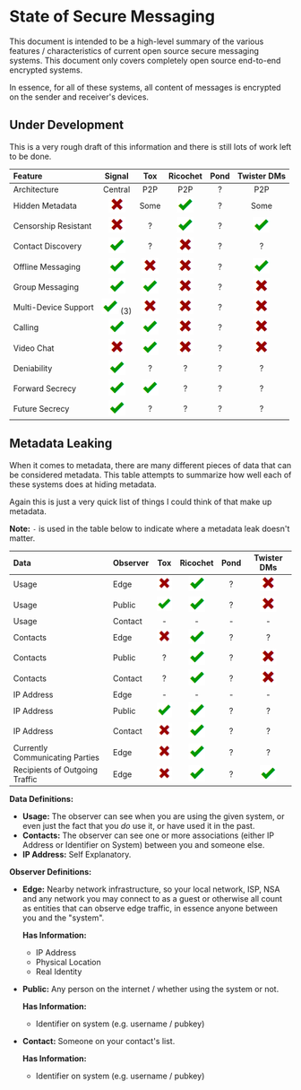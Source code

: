 # State of Secure Messaging

This document is intended to be a high-level summary of the various features /
characteristics of current open source secure messaging systems. This document
only covers completely open source end-to-end encrypted systems.

In essence, for all of these systems, all content of messages is encrypted on
the sender and receiver's devices.

## Under Development

This is a very rough draft of this information and there is still lots of work
left to be done.

| Feature                 |      Signal       |      Tox       |    Ricochet    |  Pond  |  Twister DMs   |
| :---------------------- | :---------------: | :------------: | :------------: | :----: | :------------: |
| Architecture            | Central           | P2P            | P2P            | ?      | P2P            |
| Hidden Metadata         | ![](cross.png)    | Some           | ![](tick.png)  | ?      | Some           |
| Censorship Resistant    | ![](cross.png)    | ?              | ![](tick.png)  | ?      | ![](tick.png)  |
| Contact Discovery       | ![](tick.png)     | ?              | ![](cross.png) | ?      | ?              |
| Offline Messaging       | ![](tick.png)     | ![](cross.png) | ![](cross.png) | ?      | ![](tick.png)  |
| Group Messaging         | ![](tick.png)     | ![](tick.png)  | ![](cross.png) | ?      | ![](cross.png) |
| Multi-Device Support    | ![](tick.png) (3) | ![](cross.png) | ![](cross.png) | ?      | ![](cross.png) |
| Calling                 | ![](tick.png)     | ![](tick.png)  | ![](cross.png) | ?      | ![](cross.png) |
| Video Chat              | ![](cross.png)    | ![](tick.png)  | ![](cross.png) | ?      | ![](cross.png) |
| Deniability             | ![](tick.png)     | ?              | ?              | ?      | ?              |
| Forward Secrecy         | ![](tick.png)     | ![](tick.png)  | ?              | ?      | ?              |
| Future Secrecy          | ![](tick.png)     | ?              | ?              | ?      | ?              |

## Metadata Leaking

When it comes to metadata, there are many different pieces of data that can be
considered metadata. This table attempts to summarize how well each of these
systems does at hiding metadata.

Again this is just a very quick list of things I could think of that make up
metadata.

**Note:** `-` is used in the table below to indicate where a metadata leak
doesn't matter.

| Data                            | Observer |      Tox       |    Ricochet    |  Pond  |  Twister DMs   |
| :------------------------------ | :------- | :------------: | :------------: | :----: | :------------: |
| Usage                           | Edge     | ![](cross.png) | ![](tick.png)  | ?      | ![](cross.png) |
| Usage                           | Public   | ![](tick.png)  | ![](tick.png)  | ?      | ![](cross.png) |
| Usage                           | Contact  | -              | -              | -      | -              |
| Contacts                        | Edge     | ![](cross.png) | ![](tick.png)  | ?      | ?              |
| Contacts                        | Public   | ?              | ![](tick.png)  | ?      | ![](cross.png) |
| Contacts                        | Contact  | ?              | ![](tick.png)  | ?      | ![](cross.png) |
| IP Address                      | Edge     | -              | -              | -      | -              |
| IP Address                      | Public   | ![](tick.png)  | ![](tick.png)  | ?      | ?              |
| IP Address                      | Contact  | ![](cross.png) | ![](tick.png)  | ?      | ?              |
| Currently Communicating Parties | Edge     | ![](cross.png) | ![](tick.png)  | ?      | ?              |
| Recipients of Outgoing Traffic  | Edge     | ![](cross.png) | ![](tick.png)  | ?      | ![](tick.png)  |

**Data Definitions:**

* **Usage:** The observer can see when you are using the given system, or even
  just the fact that you *do* use it, or have used it in the past.
* **Contacts:** The observer can see one or more associations (either IP
  Address or Identifier on System) between you and someone else.
* **IP Address:** Self Explanatory.

**Observer Definitions:**

* **Edge:** Nearby network infrastructure, so your local network, ISP, NSA and any
  network you may connect to as a guest or otherwise all count as entities that
  can observe edge traffic, in essence anyone between you and the "system".

  **Has Information:**
  * IP Address
  * Physical Location
  * Real Identity

* **Public:** Any person on the internet / whether using the system or not.

  **Has Information:**
  * Identifier on system (e.g. username / pubkey)

* **Contact:** Someone on your contact's list.

  **Has Information:**
  * Identifier on system (e.g. username / pubkey)


